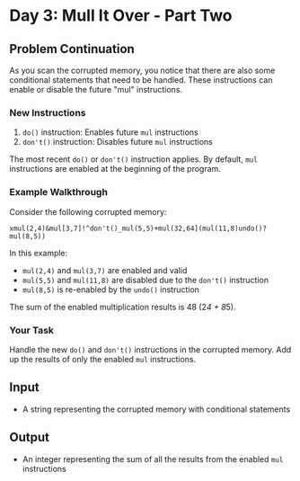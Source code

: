 # Day 3: Mull It Over - Part Two

## Problem Continuation

As you scan the corrupted memory, you notice that there are also some conditional statements that need to be handled. These instructions can enable or disable the future "mul" instructions.

### New Instructions

1. `do()` instruction: Enables future `mul` instructions
2. `don't()` instruction: Disables future `mul` instructions

The most recent `do()` or `don't()` instruction applies. By default, `mul` instructions are enabled at the beginning of the program.

### Example Walkthrough

Consider the following corrupted memory:

```
xmul(2,4)&mul[3,7]!^don't()_mul(5,5)+mul(32,64](mul(11,8)undo()?mul(8,5))
```

In this example:
- `mul(2,4)` and `mul(3,7)` are enabled and valid
- `mul(5,5)` and `mul(11,8)` are disabled due to the `don't()` instruction
- `mul(8,5)` is re-enabled by the `undo()` instruction

The sum of the enabled multiplication results is 48 (2*4 + 8*5).

### Your Task

Handle the new `do()` and `don't()` instructions in the corrupted memory. Add up the results of only the enabled `mul` instructions.

## Input

- A string representing the corrupted memory with conditional statements

## Output

- An integer representing the sum of all the results from the enabled `mul` instructions